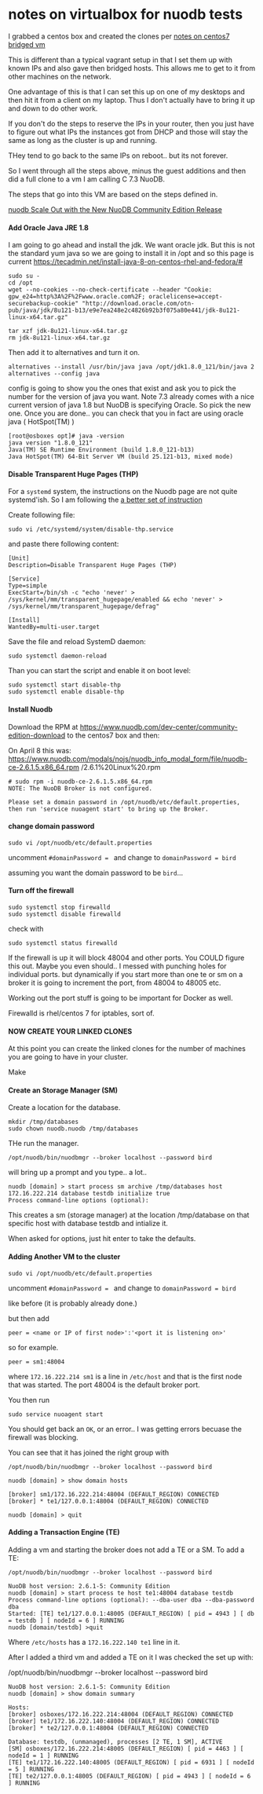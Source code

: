 # notes on virtualbox for nuodb tests

I grabbed a centos box and created the clones per
[notes on centos7 bridged vm](../portlandCluster/notes-on-centos7-bridged-vm.md)


This is different than a typical vagrant setup in that I set them up
with known IPs and also gave then bridged hosts.  This allows me to
get to it from other machines on the network.

One advantage of this is that I can set this up on one of my desktops and
then hit it from a client on my laptop.  Thus I don't actually have to
bring it up and down to do other work.

If you don't do the steps to reserve the IPs in your router, then you
just have to figure out what IPs the instances got from DHCP and those will
stay the same as long as the cluster is up and running.

THey tend to go back to the same IPs on reboot.. but its not forever.

So I went through all the steps above, minus the guest additions and then
did a full clone to a vm I am calling C 7.3 NuoDB.

The steps that go into this VM are based on the steps defined in.

[nuodb Scale Out with the New NuoDB Community Edition Release](https://www.nuodb.com/techblog/scale-out-new-nuodb-community-edition-release)

#### Add Oracle Java JRE 1.8

I am going to go ahead and install the jdk. We want oracle jdk.  But this
is not the standard yum java so we are going to install it in /opt and
so this page is current https://tecadmin.net/install-java-8-on-centos-rhel-and-fedora/#

    sudo su -
    cd /opt
    wget --no-cookies --no-check-certificate --header "Cookie: gpw_e24=http%3A%2F%2Fwww.oracle.com%2F; oraclelicense=accept-securebackup-cookie" "http://download.oracle.com/otn-pub/java/jdk/8u121-b13/e9e7ea248e2c4826b92b3f075a80e441/jdk-8u121-linux-x64.tar.gz"

    tar xzf jdk-8u121-linux-x64.tar.gz
    rm jdk-8u121-linux-x64.tar.gz

Then add it to alternatives and turn it on.

    alternatives --install /usr/bin/java java /opt/jdk1.8.0_121/bin/java 2
    alternatives --config java

config is going to show you the ones that exist and ask you to pick the
number for the version of java you want.  Note 7.3 already comes with a nice
current version of java 1.8 but NuoDB is specifying Oracle.  So pick the
new one.  Once you are done.. you can check that you in fact are using
oracle java ( HotSpot(TM) )

    [root@osboxes opt]# java -version
    java version "1.8.0_121"
    Java(TM) SE Runtime Environment (build 1.8.0_121-b13)
    Java HotSpot(TM) 64-Bit Server VM (build 25.121-b13, mixed mode)



#### Disable Transparent Huge Pages (THP)

For a `systemd` system, the instructions on the Nuodb page are not quite
systemd'ish.  So I am following the [a better set of instruction](https://blacksaildivision.com/how-to-disable-transparent-huge-pages-on-centos)

Create following file:

    sudo vi /etc/systemd/system/disable-thp.service

and paste there following content:

    [Unit]
    Description=Disable Transparent Huge Pages (THP)

    [Service]
    Type=simple
    ExecStart=/bin/sh -c "echo 'never' > /sys/kernel/mm/transparent_hugepage/enabled && echo 'never' > /sys/kernel/mm/transparent_hugepage/defrag"

    [Install]
    WantedBy=multi-user.target

Save the file and reload SystemD daemon:

    sudo systemctl daemon-reload

Than you can start the script and enable it on boot level:

    sudo systemctl start disable-thp
    sudo systemctl enable disable-thp

#### Install Nuodb

Download the RPM at https://www.nuodb.com/dev-center/community-edition-download
to the centos7 box and then:

On April 8 this was:
    https://www.nuodb.com/modals/nojs/nuodb_info_modal_form/file/nuodb-ce-2.6.1.5.x86_64.rpm /2.6.1%20Linux%20.rpm

    # sudo rpm -i nuodb-ce-2.6.1.5.x86_64.rpm
    NOTE: The NuoDB Broker is not configured.

    Please set a domain password in /opt/nuodb/etc/default.properties,
    then run 'service nuoagent start' to bring up the Broker.

#### change domain password


    sudo vi /opt/nuodb/etc/default.properties

uncomment `#domainPassword = ` and change to `domainPassword = bird`

assuming you want the domain password to be `bird`...

#### Turn off the firewall

    sudo systemctl stop firewalld
    sudo systemctl disable firewalld

check with

    sudo systemctl status firewalld

If the firewall is up it will block 48004 and other ports.  You COULD
figure this out.  Maybe you even should..  I messed with
punching holes for individual ports.  but dynamically if you start more than one te
or sm on a broker it is going to increment the port, from 48004 to 48005 etc.

Working out the port stuff is going to be important for Docker as well.

Firewalld is rhel/centos 7 for iptables, sort of.

#### NOW CREATE YOUR LINKED CLONES

At this point you can create the linked clones for the number of machines
you are going to have in your cluster.

Make

#### Create an Storage Manager (SM)

Create a location for the database.

    mkdir /tmp/databases
    sudo chown nuodb.nuodb /tmp/databases

THe run the manager.

    /opt/nuodb/bin/nuodbmgr --broker localhost --password bird

will bring up a prompt and you type.. a lot..

    nuodb [domain] > start process sm archive /tmp/databases host 172.16.222.214 database testdb initialize true
    Process command-line options (optional):

This creates a sm (storage manager) at the location /tmp/database
on that specific host with database testdb and intialize it.

When asked for options, just hit enter to take the defaults.

#### Adding Another VM to the cluster

    sudo vi /opt/nuodb/etc/default.properties

uncomment `#domainPassword = ` and change to `domainPassword = bird`

like before (it is probably already done.)

but then add

    peer = <name or IP of first node>':'<port it is listening on>'

so for example.

    peer = sm1:48004

where `172.16.222.214 sm1` is a line in `/etc/host` and that is the first
node that was started. The port 48004 is the default broker port.

You then run

    sudo service nuoagent start

You should get back an `OK`, or an error.. I was getting errors becuase
the firewall was blocking.

You can see that it has joined the right group with

    /opt/nuodb/bin/nuodbmgr --broker localhost --password bird

    nuodb [domain] > show domain hosts

    [broker] sm1/172.16.222.214:48004 (DEFAULT_REGION) CONNECTED
    [broker] * te1/127.0.0.1:48004 (DEFAULT_REGION) CONNECTED

    nuodb [domain] > quit

#### Adding a Transaction Engine (TE)

Adding a vm and starting the broker does not add a TE or a SM.  To add
a TE:

    /opt/nuodb/bin/nuodbmgr --broker localhost --password bird

    NuoDB host version: 2.6.1-5: Community Edition
    nuodb [domain] > start process te host te1:48004 database testdb
    Process command-line options (optional): --dba-user dba --dba-password dba
    Started: [TE] te1/127.0.0.1:48005 (DEFAULT_REGION) [ pid = 4943 ] [ db = testdb ] [ nodeId = 6 ] RUNNING
    nuodb [domain/testdb] >quit

Where `/etc/hosts` has a `172.16.222.140 te1` line in it.

After I added a third vm and added a TE on it I was checked the set up with:

/opt/nuodb/bin/nuodbmgr --broker localhost --password bird

    NuoDB host version: 2.6.1-5: Community Edition
    nuodb [domain] > show domain summary

    Hosts:
    [broker] osboxes/172.16.222.214:48004 (DEFAULT_REGION) CONNECTED
    [broker] te1/172.16.222.140:48004 (DEFAULT_REGION) CONNECTED
    [broker] * te2/127.0.0.1:48004 (DEFAULT_REGION) CONNECTED

    Database: testdb, (unmanaged), processes [2 TE, 1 SM], ACTIVE
    [SM] osboxes/172.16.222.214:48005 (DEFAULT_REGION) [ pid = 4463 ] [ nodeId = 1 ] RUNNING
    [TE] te1/172.16.222.140:48005 (DEFAULT_REGION) [ pid = 6931 ] [ nodeId = 5 ] RUNNING
    [TE] te2/127.0.0.1:48005 (DEFAULT_REGION) [ pid = 4943 ] [ nodeId = 6 ] RUNNING

